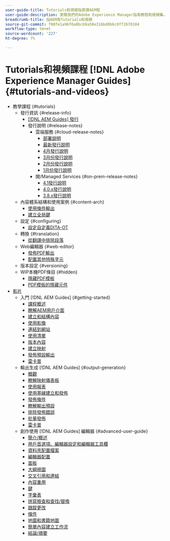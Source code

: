 ```yaml
---
user-guide-title: Tutorials和視頻指南課AEM程
user-guide-description: 瀏覽我們的Adobe Experience Manager指南教程和視頻集。
breadcrumb-title: 指AEM南Tutorials和視頻
source-git-commit: f08fe1a96f0a0bcb9a50e316bd0b6c9ff2670104
workflow-type: tm+mt
source-wordcount: '227'
ht-degree: 7%

---
```



# Tutorials和視頻課程 [!DNL Adobe Experience Manager Guides] {#tutorials-and-videos}

+ 教學課程 {#tutorials}
   + 發行資訊 {#release-info}
      + [[!DNL AEM Guides] 發行](./tutorials/release-info/latest-release-info.md)
      + 發行說明 {#release-notes}
         + 雲端服務 {#cloud-release-notes}
            + [部署說明](./tutorials/release-info/deploy-xml-on-aemaacs.md)
            + [最新發行說明](./tutorials/release-info/release-notes-2022.5.0.md)
            + [4月發行說明](./tutorials/release-info/release-notes-2022.4.0.md)
            + [3月份發行說明](./tutorials/release-info/release-notes-2022.3.0.md)
            + [2月份發行說明](./tutorials/release-info/release-notes-2022.2.0.md)
            + [1月份發行說明](./tutorials/release-info/release-notes-2022.1.0.md)
         + 開/Managed Services {#on-prem-release-notes}
            + [4.1發行說明](./tutorials/release-info/release-notes-4.1.md)
            + [4.0.x發行說明](https://helpx.adobe.com/xml-documentation-for-experience-manager/release-note/release-notes-xml-documentation-solution-4-0.html)
            + [3.8.x發行說明](https://helpx.adobe.com/xml-documentation-for-experience-manager/release-note/release-notes-xml-documentation-solution-3-8.html)
   + 內容體系結構和使用案例 {#content-arch}
      + [使用條件輸出](./tutorials/content-architecture/create-and-use-conditions.md)
      + [建立全局鍵](./tutorials/content-architecture/create-global-keys.md)
   + 設定 {#configuring}
      + [設定自定義DITA-OT](./tutorials/configuring/setup-a-custom-dita-ot.md)
   + 轉換 {#translation}
      + [從翻譯中排除段落](./tutorials/translation/exclude-paragraphs-from-translation.md)
   + Web編輯器 {#web-editor}
      + [發佈PDF輸出](./tutorials/web-editor/native-pdf-web-editor.md)
      + [配置其他特殊字元](./tutorials/web-editor/configure-additional-special-characters.md)
   + 版本設定 {#versioning}
   + WIP本機PDF條目 {#hidden}
      + [隱藏PDF模板](./tutorials/native-pdf/pdf-template.md)
      + [PDF模板的隱藏元件](./tutorials/native-pdf/components-pdf-template.md)
+ [影片](./courses/overview.md)
   + 入門 [!DNL AEM Guides] {#getting-started}
      + [課程概述](./courses/course-1/overview.md)
      + [瞭解AEM用戶介面](./courses/course-1/understanding-the-aem-user-interface.md)
      + [建立和結構內容](./courses/course-1/creating-and-structuring-content.md)
      + [使用影像](./courses/course-1/working-with-images.md)
      + [連結到網站](./courses/course-1/linking-to-websites.md)
      + [使用清單](./courses/course-1/working-with-lists.md)
      + [版本內容](./courses/course-1/versioning-content.md)
      + [建立映射](./courses/course-1/creating-a-map.md)
      + [發佈預設輸出](./courses/course-1/publishing-default-output.md)
      + [雷卡普](./courses/course-1/recap.md)
   + 輸出生成 [!DNL AEM Guides] {#output-generation}
      + [概觀](./courses/course-2/overview.md)
      + [瞭解映射儀表板](./courses/course-2/introduction-to-the-map-dashboard.md)
      + [使用報表](./courses/course-2/working-with-reports.md)
      + [使用基線建立和發佈](./courses/course-2/creating-and-publishing-with-baselines.md)
      + [發佈條件](./courses/course-2/publishing-with-conditions.md)
      + [瞭解輸出預設](./courses/course-2/output-presets.md)
      + [排除發佈錯誤](./courses/course-2/troubleshooting-publishing-errors.md)
      + [批量發佈](./courses/course-2/bulk-publishing.md)
      + [雷卡普](./courses/course-2/recap.md)
   + 創作使用 [!DNL AEM Guides] 編輯器 {#advanced-user-guide}
      + [簡介/概述](./courses/course-3/overview.md)
      + [用戶首選項、編輯器設定和編輯器工具欄](./courses/course-3/user-settings-preferences-toolbars.md)
      + [資料夾配置檔案](./courses/course-3/folder-profiles.md)
      + [編輯器配置](./courses/course-3/editor-configuration.md)
      + [面板](./courses/course-3/panels.md)
      + [大綱視圖](./courses/course-3/outline-view.md)
      + [交叉引用和連結](./courses/course-3/cross-references-and-links.md)
      + [內容重用](./courses/course-3/content-reuse.md)
      + [鍵](./courses/course-3/keys.md)
      + [字彙表](./courses/course-3/glossary.md)
      + [拼寫檢查和查找/替換](./courses/course-3/spell-check.md)
      + [跟蹤更改](./courses/course-3/track-changes.md)
      + [條件](./courses/course-3/conditions.md)
      + [地圖和書籍地圖](./courses/course-3/maps-and-bookmaps.md)
      + [簡單內容建立工作流](./courses/course-3/simple-content-creation-workflows.md)
      + [結論/摘要](./courses/course-3/recap.md)